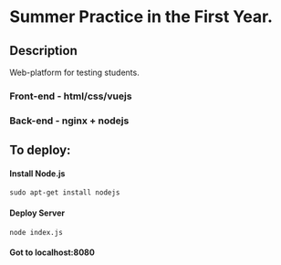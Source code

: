 # Summer Practice in the First Year. 

## Description
Web-platform for testing students.

  ### Front-end - html/css/vuejs

  ### Back-end - nginx + nodejs

## To deploy:

#### Install Node.js
  ```
  sudo apt-get install nodejs
  ```
#### Deploy Server
  ```
  node index.js
  ```
#### Got to localhost:8080
